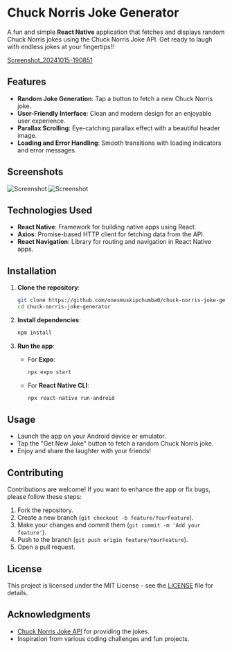 
# Chuck Norris Joke Generator

A fun and simple **React Native** application that fetches and displays random Chuck Norris jokes using the Chuck Norris Joke API. Get ready to laugh with endless jokes at your fingertips!!

[Screenshot_20241015-190851](https://github.com/user-attachments/assets/3daeb6e1-4794-4059-b8c8-c4f5ee942905)


## Features

- **Random Joke Generation**: Tap a button to fetch a new Chuck Norris joke.
- **User-Friendly Interface**: Clean and modern design for an enjoyable user experience.
- **Parallax Scrolling**: Eye-catching parallax effect with a beautiful header image.
- **Loading and Error Handling**: Smooth transitions with loading indicators and error messages.

## Screenshots

![Screenshot](https://via.placeholder.com/300x600.png?text=Screenshot+1)
![Screenshot](https://via.placeholder.com/300x600.png?text=Screenshot+2)

## Technologies Used

- **React Native**: Framework for building native apps using React.
- **Axios**: Promise-based HTTP client for fetching data from the API.
- **React Navigation**: Library for routing and navigation in React Native apps.

## Installation

1. **Clone the repository**:
   ```bash
   git clone https://github.com/onesmuskipchumba0/chuck-norris-joke-generator.git
   cd chuck-norris-joke-generator
   ```

2. **Install dependencies**:
   ```bash
   npm install
   ```

3. **Run the app**:
   - For **Expo**:
     ```bash
     npx expo start
     ```
   - For **React Native CLI**:
     ```bash
     npx react-native run-android
     ```

## Usage

- Launch the app on your Android device or emulator.
- Tap the "Get New Joke" button to fetch a random Chuck Norris joke.
- Enjoy and share the laughter with your friends!

## Contributing

Contributions are welcome! If you want to enhance the app or fix bugs, please follow these steps:

1. Fork the repository.
2. Create a new branch (`git checkout -b feature/YourFeature`).
3. Make your changes and commit them (`git commit -m 'Add your feature'`).
4. Push to the branch (`git push origin feature/YourFeature`).
5. Open a pull request.

## License

This project is licensed under the MIT License - see the [LICENSE](LICENSE) file for details.

## Acknowledgments

- [Chuck Norris Joke API](https://api.chucknorris.io/) for providing the jokes.
- Inspiration from various coding challenges and fun projects.
